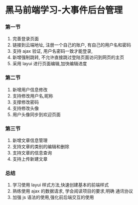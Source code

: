 # 黑马前端学习-大事件后台管理 
### 第一节

1.  完善登录页面
2.  链接到云端地址, 注册一个自己的账户, 有自己的用户名和密码 
3.  支持 ajax 验证,  用户名密码一致才能登录,
4.  新增强制跳转, 不允许直接跳过登陆页面访问到网页的主页
5.  采用 layui 进行页面编辑,加快编辑进度

### 第二节

1.  新增用户信息修改
2.  支持修改用户名,昵称
3.  支撑修改密码
4.  支持修改头像
5.  用户头像同步到欢迎页面

### 第三节

1.  新增文章信息管理
2.  支持文章的类别的编辑和删除
3.  支持文章的信息查询  
4.  支持上传新建文章

### 总结

1.  学习使用 layui 样式方法,快速创建基本的前端样式
2.  熟练使用 ajax 的数据请求, 学会阅读项目的要求,明确 通讯协议
3.  加强 js 语法的使用,强化前后端交互的使用
